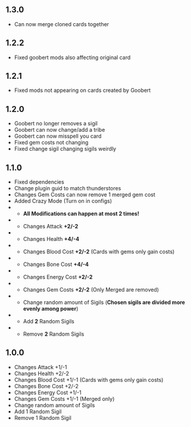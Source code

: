 ## 1.3.0
- Can now merge cloned cards together

## 1.2.2
- Fixed goobert mods also affecting original card

## 1.2.1
- Fixed mods not appearing on cards created by Goobert

## 1.2.0
- Goobert no longer removes a sigil
- Goobert can now change/add a tribe
- Goobert can now misspell you card
- Fixed gem costs not changing
- Fixed change sigil changing sigils weirdly

## 1.1.0
- Fixed dependencies
- Change plugin guid to match thunderstores
- Changes Gem Costs can now remove 1 merged gem cost
- Added Crazy Mode (Turn on in configs)
- - **All Modifications can happen at most 2 times!**
- - Changes Attack **+2/-2**
- - Changes Health **+4/-4**
- - Changes Blood Cost **+2/-2** (Cards with gems only gain costs)
- - Changes Bone Cost **+4/-4**
- - Changes Energy Cost **+2/-2**
- - Changes Gem Costs **+2/-2** (Only Merged are removed)
- - Change random amount of Sigils (**Chosen sigils are divided more evenly among power**)
- - Add **2** Random Sigils
- - Remove **2** Random Sigils

## 1.0.0
- Changes Attack +1/-1
- Changes Health +2/-2
- Changes Blood Cost +1/-1 (Cards with gems only gain costs)
- Changes Bone Cost +2/-2
- Changes Energy Cost +1/-1
- Changes Gem Costs +1/-1 (Merged only)
- Change random amount of Sigils
- Add 1 Random Sigil
- Remove 1 Random Sigil